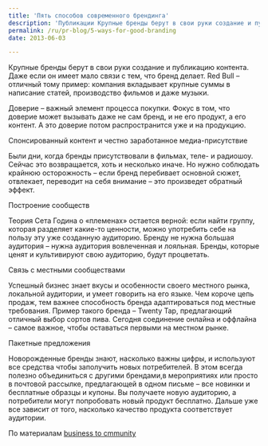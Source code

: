 ```yaml
---
title: 'Пять способов современного брендинга'
description: 'Публикации Крупные бренды берут в свои руки создание и публикацию контента. Даже если он имеет мало связи с тем, что бренд делает. Red Bull – отличный тому пример: компания вкладывает крупные суммы в написание статей, производство фильмов и даже музыки.'
permalink: /ru/pr-blog/5-ways-for-good-branding
date: 2013-06-03

---
```


Крупные бренды берут  в свои руки создание и публикацию контента. Даже если он имеет мало связи с тем, что бренд делает. Red Bull – отличный тому пример: компания вкладывает крупные суммы в написание статей, производство фильмов и даже музыки.

Доверие – важный элемент процесса покупки. Фокус в том, что  доверие может вызывать даже не сам бренд, и не его продукт, а его контент. А это доверие потом распространится уже и на продукцию.

Спонсированный контент и честно заработанное медиа-присутствие

Были дни, когда бренды присутствовали в  фильмах,  теле- и радиошоу. Сейчас это возвращается, хоть и несколько иначе. Но нужно соблюдать крайнюю осторожность – если бренд перебивает основной сюжет, отвлекает, переводит на себя внимание – это произведет обратный эффект.

Построение сообществ

Теория Сета Година о «племенах» остается верной: если найти группу, которая разделяет какие-то ценности, можно употребить себе на пользу эту уже созданную аудиторию.  Бренду не нужна большая аудитория – нужна аудитория вовлеченная и лояльная. Бренды, которые ценят и культивируют свою аудиторию, будут процветать.

Связь с местными сообществами

Успешный бизнес знает вкусы и особенности своего местного рынка, локальной аудитории, и умеет говорить на его языке. Чем короче цепь продаж, тем важнее способность бренда адаптироваться под местные требования.  Пример такого бренда – Twenty Tap, предлагающий отличный выбор сортов пива. Сегодня соединение онлайна и оффлайна – самое важное, чтобы оставаться первыми на местном рынке.

Пакетные предложения

Новорожденные бренды знают, насколько важны цифры, и используют все средства чтобы заполучить новых потребителей. В этом всегда полезно объединиться с другими брендами,в мероприятиях или просто в почтовой рассылке, предлагающей в одном письме – все новинки и бесплатные образцы и купоны. Вы получаете новую аудиторию, а потребители могут попробовать новый продукт бесплатно. Дальше уже все зависит от того, насколько качество продукта соответствует аудитории.

По материалам <a href="https://www.business2community.com/marketing/5-ways-brands-can-win-the-future-of-marketing-0560847">business to cmmunity</a>

